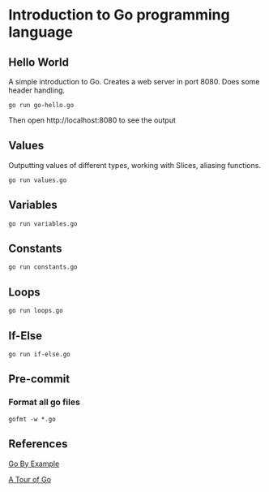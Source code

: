# Introduction to Go programming language

## Hello World

A simple introduction to Go. Creates a web server in port 8080. Does some header handling.

`go run go-hello.go`

Then open http://localhost:8080 to see the output

## Values

Outputting values of different types, working with Slices, aliasing functions.

`go run values.go`

## Variables

`go run variables.go`

## Constants

`go run constants.go`

## Loops

`go run loops.go`

## If-Else

`go run if-else.go`

## Pre-commit

### Format all go files
`gofmt -w *.go`

## References

[Go By Example](https://www.gobyexample.com)

[A Tour of Go](https://tour.golang.org/welcome/1)

